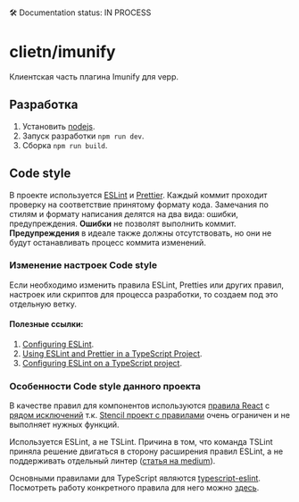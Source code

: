 🛠 Documentation status: IN PROCESS

# clietn/imunify

Клиентская часть плагина Imunify для vepp.

## Разработка
1. Установить [nodejs](https://nodejs.org/en/).
2. Запуск разработки `npm run dev`.
3. Сборка `npm run build`.

## Code style

В проекте используется [ESLint](https://eslint.org) и [Prettier](https://prettier.io). Каждый коммит проходит проверку на соответствие принятому формату кода. Замечания по стилям и формату написания делятся на два вида: ошибки, предупреждения. **Ошибки** не позволят выполнить коммит. **Предупреждения** в идеале также должны отсутствовать, но они не будут останавливать процесс коммита изменений.

### Изменение настроек Code style

Если необходимо изменить правила ESLint, Pretties или других правил, настроек или скриптов для процесса разработки, то создаем под это отдельную ветку.

#### Полезные ссылки:

1. [Configuring ESLint](https://eslint.org/docs/user-guide/configuring).
1. [Using ESLint and Prettier in a TypeScript Project](https://dev.to/robertcoopercode/using-eslint-and-prettier-in-a-typescript-project-53jb).
1. [Configuring ESLint on a TypeScript project](https://javascriptplayground.com/typescript-eslint/).



### Особенности Code style данного проекта

В качестве правил для компонентов используются [правила React](https://github.com/yannickcr/eslint-plugin-react) с [рядом исключений](https://stackoverflow.com/questions/42541559/eslint-with-react-gives-no-unused-vars-errors) т.к. [Stencil проект с правилами](https://github.com/ionic-team/stencil-eslint) очень ограничен и не выполняет нужных функций.


Используется ESLint, а не TSLint. Причина в том, что команда TSLint приняла решение двигаться в сторону расширения правил ESLint, а не поддерживать отдельный линтер ([статья на medium](https://medium.com/palantir/tslint-in-2019-1a144c2317a9)). 

Основными правилами для TypeScript являются [typescript-eslint](https://github.com/typescript-eslint/typescript-eslint).
Посмотреть работу конкретного правила для него можно [здесь](https://github.com/typescript-eslint/typescript-eslint/tree/master/packages/eslint-plugin/docs/rules).
